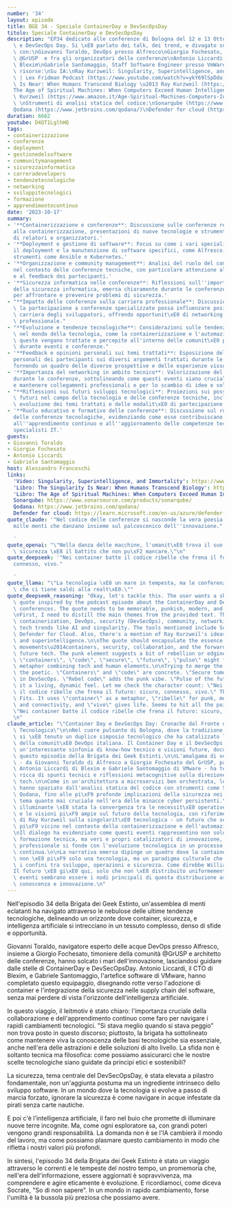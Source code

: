 ```yaml
---
number: '34'
layout: episode
title: BGE 34 - Speciale ContainerDay e DevSecOpsDay
titolo: Speciale ContainerDay e DevSecOpsDay
description: "EP34 dedicato alle conferenze di Bologna del 12 e 13 Ottobre: ContainerDay\
  \ e DevSecOps Day. Si \xE8 parlato dei talk, dei trend, e divagato sui temi proposti\
  \ con:\nGiovanni Toraldo, DevOps presso Alfresco\nGiorgio Fochesato, Community manager\
  \ @GrUSP  e fra gli organizzatori delle conferenze\nAntonio Liccardi, CTO presso\
  \ Blexim\nGabriele Santomaggio, Staff Software Engineer presso VmWare\n\nLink e\
  \ risorse:\nSu IA:\nRay Kurzweil: Singularity, Superintelligence, and Immortality\
  \ | Lex Fridman Podcast (https://www.youtube.com/watch?v=ykY69lSpDdo)\nThe Singularity\
  \ Is Near: When Humans Transcend Biology \u2013 Ray Kurzweil (https://www.amazon.it/Singularity-Near-Humans-Transcend-Biology/dp/0143037889)\n\
  The Age of Spiritual Machines: When Computers Exceed Human Intelligence \u2013 Ray\
  \ Kurzweil (https://www.amazon.it/Age-Spiritual-Machines-Computers-Intelligence/dp/0140282025/)\n\
  \ \nStrumenti di analisi statica del codice:\nSonarqube (https://www.sonarsource.com/products/sonarqube/)\n\
  Qodana (https://www.jetbrains.com/qodana/)\nDefender for cloud (https://learn.microsoft.com/en-us/azure/defender-for-cloud/defender-for-containers-introduction)"
duration: 6662
youtube: D4QT1LglhHQ
tags:
- containerizzazione
- conferenze
- deployment
- gestionedelsoftware
- communitymanagement
- sicurezzainformatica
- carreradevelopers
- tendenzetecnologiche
- networking
- sviluppitecnologici
- formazione
- apprendimentocontinuo
date: '2023-10-17'
summary:
- '**Containerizzazione e conferenze**: Discussione sulle conferenze recenti relative
  alla containerizzazione, presentazioni di nuove tecnologie e strumenti, e la partecipazione
  di relatori e organizzatori.'
- '**Deployment e gestione di software**: Focus su come i vari specialisti gestiscono
  il deployment e la manutenzione di software specifici, come Alfresco, utilizzando
  strumenti come Ansible e Kubernetes.'
- '**Organizzazione e community management**: Analisi del ruolo del community manager
  nel contesto delle conferenze tecniche, con particolare attenzione all''organizzazione
  e al feedback dei partecipanti.'
- '**Sicurezza informatica nelle conferenze**: Riflessioni sull''importanza crescente
  della sicurezza informatica, emersa chiaramente durante le conferenze, e sulle strategie
  per affrontare e prevenire problemi di sicurezza.'
- "**Impatto delle conferenze sulla carriera professionale**: Discussione su come\
  \ la partecipazione a conferenze specializzate possa influenzare positivamente la\
  \ carriera degli sviluppatori, offrendo opportunit\xE0 di networking e aggiornamento\
  \ professionale."
- "**Evoluzione e tendenze tecnologiche**: Considerazioni sulle tendenze emergenti\
  \ nel mondo della tecnologia, come la containerizzazione e l'automazione, e su come\
  \ queste vengano trattate e percepite all'interno delle comunit\xE0 professionali\
  \ durante eventi e conferenze."
- '**Feedback e opinioni personali sui temi trattati**: Esposizione delle opinioni
  personali dei partecipanti sui diversi argomenti trattati durante le conferenze,
  fornendo un quadro delle diverse prospettive e delle esperienze vissute.'
- '**Importanza del networking in ambito tecnico**: Valorizzazione del networking
  durante le conferenze, sottolineando come questi eventi siano cruciali per creare
  e mantenere collegamenti professionali e per lo scambio di idee e soluzioni innovative.'
- "**Riflessioni sui futuri sviluppi tecnologici**: Proiezioni sui possibili sviluppi\
  \ futuri nel campo della tecnologia e delle conferenze tecniche, inclusa la potenziale\
  \ evoluzione dei temi trattati e delle modalit\xE0 di partecipazione."
- '**Ruolo educativo e formativo delle conferenze**: Discussione sul ruolo formativo
  delle conferenze tecnologiche, evidenziando come esse contribuiscano significativamente
  all''apprendimento continuo e all''aggiornamento delle competenze tecniche degli
  specialisti IT.'
guests:
- Giovanni Toraldo
- Giorgio Fochesato
- Antonio Liccardi
- Gabriele Santomaggio
host: Alessandro Franceschi
links:
  'Video: Singularity, Superintelligence, and Immortality': https://www.youtube.com/watch?v=ykY69lSpDdo
  'Libro: The Singularity Is Near: When Humans Transcend Biology': https://www.amazon.it/Singularity-Near-Humans-Transcend-Biology/dp/0143037889
  'Libro: The Age of Spiritual Machines: When Computers Exceed Human Intelligence': https://www.amazon.it/Age-Spiritual-Machines-Computers-Intelligence/dp/0140282025/
  Sonarqube: https://www.sonarsource.com/products/sonarqube/
  Qodana: https://www.jetbrains.com/qodana/
  Defender for cloud: https://learn.microsoft.com/en-us/azure/defender-for-cloud/defender-for-containers-introduction
quote_claude: '"Nel codice delle conferenze si nasconde la vera poesia della tecnologia:
  mille menti che danzano insieme sul palcoscenico dell''innovazione."

  '
quote_openai: "\"Nella danza delle macchine, l'umanit\xE0 trova il suo ritmo, ma la\
  \ sicurezza \xE8 il battito che non pu\xF2 mancare.\"\n"
quote_deepseek: '"Nei container batte il codice ribelle che frena il futuro: sicuro,
  connesso, vivo."

  '
quote_llama: "\"La tecnologia \xE8 un mare in tempesta, ma le conferenze sono l'ancora\
  \ che ci tiene saldi alla realt\xE0.\""
quote_deepseek_reasoning: "Okay, let's tackle this. The user wants a short, impactful\
  \ quote inspired by the podcast episode about the ContainerDay and DevSecOps Day\
  \ conferences. The quote needs to be memorable, punkish, modern, and under 150 characters.\n\
  \nFirst, I need to distill the main themes from the provided text. The episode covered\
  \ containerization, DevOps, security (DevSecOps), community, networking, and future\
  \ tech trends like AI and singularity. The tools mentioned include Sonarqube, Qodana,\
  \ Defender for Cloud. Also, there's a mention of Ray Kurzweil's ideas on singularity\
  \ and superintelligence.\n\nThe quote should encapsulate the essence of these tech\
  \ movements\u2014containers, security, collaboration, and the forward momentum towards\
  \ future tech. The punk element suggests a bit of rebellion or edginess. Words like\
  \ \"containers\", \"code\", \"secure\", \"future\", \"pulse\" might fit. Maybe a\
  \ metaphor combining tech and human elements.\n\nTrying to merge the technical with\
  \ the poetic. \"Containers\" and \"code\" are concrete. \"Secure tomorrow\" ties\
  \ in DevSecOps. \"Rebel code\" adds the punk vibe. \"Pulse of the future\" gives\
  \ it a living, dynamic feel. Let me check the character count: \"Nei container batte\
  \ il codice ribelle che frena il futuro: sicuro, connesso, vivo.\" That's 92 characters.\
  \ Fits. It uses \"container\" as a metaphor, \"ribelle\" for punk, mentions security\
  \ and connectivity, and \"vivo\" gives life. Seems to hit all the points.\n</think>\n\
  \"Nei container batte il codice ribelle che frena il futuro: sicuro, connesso, vivo.\"\
  \n"
claude_article: "\"Container Day e DevSecOps Day: Cronache dal Fronte dell'Innovazione\
  \ Tecnologica\"\n\nNel cuore pulsante di Bologna, dove la tradizione incontra l'innovazione,\
  \ si \xE8 tenuto un duplice simposio tecnologico che ha catalizzato l'attenzione\
  \ della comunit\xE0 DevOps italiana. Il Container Day e il DevSecOps Day hanno orchestrato\
  \ un'interessante sinfonia di know-how tecnico e visioni future, documentata in\
  \ questo episodio della Brigata dei Geek Estinti.\n\nL'amalgama di voci esperte\
  \ - da Giovanni Toraldo di Alfresco a Giorgio Fochesato del GrUSP, passando per\
  \ Antonio Liccardi di Blexim e Gabriele Santomaggio di VMware - ha tessuto una trama\
  \ ricca di spunti tecnici e riflessioni metacognitive sulla direzione dell'industria\
  \ tech.\n\nCome in un'architettura a microservizi ben orchestrata, le discussioni\
  \ hanno spaziato dall'analisi statica del codice con strumenti come SonarQube e\
  \ Qodana, fino alle pi\xF9 profonde implicazioni della sicurezza nei container,\
  \ tema quanto mai cruciale nell'era delle minacce cyber persistenti.\n\nParticolarmente\
  \ illuminante \xE8 stata la convergenza tra le necessit\xE0 operative quotidiane\
  \ e le visioni pi\xF9 ampie sul futuro della tecnologia, con riferimenti al pensiero\
  \ di Ray Kurzweil sulla singolarit\xE0 tecnologica - un futuro che sembra sempre\
  \ pi\xF9 vicino nel contesto della containerizzazione e dell'automazione DevOps.\n\
  \nIl dialogo ha evidenziato come questi eventi rappresentino non solo momenti di\
  \ formazione tecnica, ma veri e propri catalizzatori di innovazione, dove il networking\
  \ professionale si fonde con l'evoluzione tecnologica in un processo di cross-pollination\
  \ continua.\n\nLa narrativa emersa dipinge un quadro dove la containerizzazione\
  \ non \xE8 pi\xF9 solo una tecnologia, ma un paradigma culturale che sta ridefinendo\
  \ i confini tra sviluppo, operazioni e sicurezza. Come direbbe William Gibson: \"\
  Il futuro \xE8 gi\xE0 qui, solo che non \xE8 distribuito uniformemente\" - e questi\
  \ eventi sembrano essere i nodi principali di questa distribuzione asimmetrica di\
  \ conoscenza e innovazione.\n"
---
```

Nell'episodio 34 della Brigata dei Geek Estinto, un'assemblea di menti eclatanti ha navigato attraverso le nebulose delle ultime tendenze tecnologiche, delineando un orizzonte dove container, sicurezza, e intelligenza artificiale si intrecciano in un tessuto complesso, denso di sfide e opportunità.

Giovanni Toraldo, navigatore esperto delle acque DevOps presso Alfresco, insieme a Giorgio Fochesato, timoniere della comunità @GrUSP e architetto delle conferenze, hanno solcato i mari dell'innovazione, lasciandosi guidare dalle stelle di ContainerDay e DevSecOpsDay. Antonio Liccardi, il CTO di Blexim, e Gabriele Santomaggio, l'artefice software di VMware, hanno completato questo equipaggio, disegnando rotte verso l'adozione di container e l'integrazione della sicurezza nelle supply chain del software, senza mai perdere di vista l'orizzonte dell'intelligenza artificiale.

In questo viaggio, il leitmotiv è stato chiaro: l'importanza cruciale della collaborazione e dell'apprendimento continuo come faro per navigare i rapidi cambiamenti tecnologici. "Si stava meglio quando si stava peggio" non trova posto in questo discorso; piuttosto, la brigata ha sottolineato come mantenere viva la conoscenza delle basi tecnologiche sia essenziale, anche nell'era delle astrazioni e delle soluzioni di alto livello. La sfida non è soltanto tecnica ma filosofica: come possiamo assicurarci che le nostre scelte tecnologiche siano guidate da principi etici e sostenibili?

La sicurezza, tema centrale del DevSecOpsDay, è stata elevata a pilastro fondamentale, non un'aggiunta postuma ma un ingrediente intrinseco dello sviluppo software. In un mondo dove la tecnologia si evolve a passo di marcia forzato, ignorare la sicurezza è come navigare in acque infestate da pirati senza carte nautiche.

E poi c'è l'intelligenza artificiale, il faro nel buio che promette di illuminare nuove terre incognite. Ma, come ogni esploratore sa, con grandi poteri vengono grandi responsabilità. La domanda non è se l'IA cambierà il mondo del lavoro, ma come possiamo plasmare questo cambiamento in modo che rifletta i nostri valori più profondi.

In sintesi, l'episodio 34 della Brigata dei Geek Estinto è stato un viaggio attraverso le correnti e le tempeste del nostro tempo, un promemoria che, nell'era dell'informazione, essere aggiornati è sopravvivenza, ma comprendere e agire eticamente è evoluzione. E ricordiamoci, come diceva Socrate, "So di non sapere". In un mondo in rapido cambiamento, forse l'umiltà è la bussola più preziosa che possiamo avere.